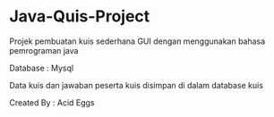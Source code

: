 # Java-Quis-Project
Projek pembuatan kuis sederhana GUI dengan menggunakan bahasa pemrograman java

Database : Mysql

Data kuis dan jawaban peserta kuis disimpan di dalam database kuis


Created By : Acid Eggs
